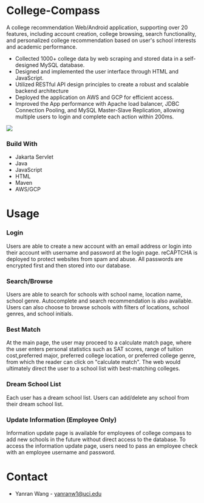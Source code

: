 # College-Compass
A college recommendation Web/Android application, supporting over 20 features, including account creation, college browsing, search functionality, and personalized college recommendation based on user's school interests and academic performance.

- Collected 1000+ college data by web scraping and stored data in a self-designed MySQL database.
- Designed and implemented the user interface through HTML and JavaScript.
- Utilized RESTful API design principles to create a robust and scalable backend architecture
- Deployed the application on AWS and GCP for efficient access. 
- Improved the App performance with Apache load balancer, JDBC Connection Pooling, and MySQL Master-Slave Replication, allowing multiple users to login and complete each action within 200ms.


![](https://github.com/yanranw1/College-Compass/assets/83220283/ea43c84f-2422-444e-ae90-aabef1468db4)

 
### Build With
- Jakarta Servlet
- Java
- JavaScript
- HTML
- Maven
- AWS/GCP
 

# Usage
### Login
Users are able to create a new account with an email address or login into their account with username and password at the login page. reCAPTCHA is deployed to protect websites from spam and abuse. All passwords are encrypted first and then stored into our database. 
### Search/Browse
Users are able to search for schools with school name, location name, school genre. Autocomplete and search recommendation is also available.
Users can also choose to browse schools with filters of locations, school genres, and school initials.
### Best Match
At the main page, the user may proceed to a calculate match page, where the user enters personal statistics such as SAT scores, range of tuition cost,preferred major, preferred college location, or preferred college genre, from which the reader can click on "calculate match". The web would ultimately direct the user to a school list with best-matching colleges.
### Dream School List
Each user has a dream school list. Users can add/delete any school from their dream school list.
### Update Information (Employee Only)
Information update page is available for employees of college compass to add new schools in the future without direct access to the database. To access the information update page, users need to pass an employee check with an employee username and password. 
# Contact
- Yanran Wang - yanranw1@uci.edu
